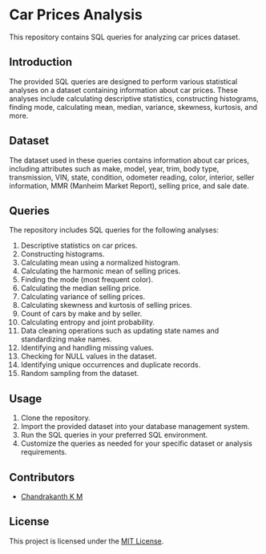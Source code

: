# Car Prices Analysis

This repository contains SQL queries for analyzing car prices dataset.

## Introduction

The provided SQL queries are designed to perform various statistical analyses on a dataset containing information about car prices. These analyses include calculating descriptive statistics, constructing histograms, finding mode, calculating mean, median, variance, skewness, kurtosis, and more.

## Dataset

The dataset used in these queries contains information about car prices, including attributes such as make, model, year, trim, body type, transmission, VIN, state, condition, odometer reading, color, interior, seller information, MMR (Manheim Market Report), selling price, and sale date.

## Queries

The repository includes SQL queries for the following analyses:

1. Descriptive statistics on car prices.
2. Constructing histograms.
3. Calculating mean using a normalized histogram.
4. Calculating the harmonic mean of selling prices.
5. Finding the mode (most frequent color).
6. Calculating the median selling price.
7. Calculating variance of selling prices.
8. Calculating skewness and kurtosis of selling prices.
9. Count of cars by make and by seller.
10. Calculating entropy and joint probability.
11. Data cleaning operations such as updating state names and standardizing make names.
12. Identifying and handling missing values.
13. Checking for NULL values in the dataset.
14. Identifying unique occurrences and duplicate records.
15. Random sampling from the dataset.

## Usage

1. Clone the repository.
2. Import the provided dataset into your database management system.
3. Run the SQL queries in your preferred SQL environment.
4. Customize the queries as needed for your specific dataset or analysis requirements.

## Contributors

- [Chandrakanth K M](https://github.com/chandrakanthKM)

## License

This project is licensed under the [MIT License](LICENSE).
